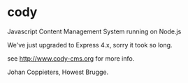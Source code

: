 cody
====

Javascript Content Management System running on Node.js

We've just upgraded to Express 4.x, sorry it took so long.

see http://www.cody-cms.org for more info.

Johan Coppieters, Howest Brugge.

